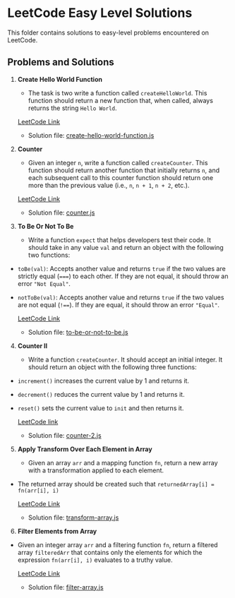 # LeetCode Easy Level Solutions

This folder contains solutions to easy-level problems encountered on LeetCode.

## Problems and Solutions

1. **Create Hello World Function**

   - The task is two write a function called `createHelloWorld`. This function should return a new function that, when called, always returns the string `Hello World`.

   [LeetCode Link](https://leetcode.com/problems/create-hello-world-function/description/?envType=study-plan-v2&envId=30-days-of-javascript)

   - Solution file: [create-hello-world-function.js](./create-hello-world-function.js)

2. **Counter**

   - Given an integer `n`, write a function called `createCounter`. This function should return another function that initially returns `n`, and each subsequent call to this counter function should return one more than the previous value (i.e., `n`, `n + 1`, `n + 2`, etc.).

   [LeetCode Link](https://leetcode.com/problems/counter/description/?envType=study-plan-v2&envId=30-days-of-javascript)

   - Solution file: [counter.js](./counter.js)

3. **To Be Or Not To Be**
   - Write a function `expect` that helps developers test their code. It should take in any value `val` and return an object with the following two functions:

- `toBe(val)`: Accepts another value and returns `true` if the two values are strictly equal (`===`) to each other. If they are not equal, it should throw an error `"Not Equal"`.

- `notToBe(val)`: Accepts another value and returns `true` if the two values are not equal (`!==`). If they are equal, it should throw an error `"Equal"`.

  [LeetCode Link](https://leetcode.com/problems/to-be-or-not-to-be/description/?envType=study-plan-v2&envId=30-days-of-javascript)

  - Solution file: [to-be-or-not-to-be.js](./to-be-or-not-to-be.js)

4. **Counter II**

   - Write a function `createCounter`. It should accept an initial integer. It should return an object with the following three functions:

- `increment()` increases the current value by 1 and returns it.
- `decrement()` reduces the current value by 1 and returns it.
- `reset()` sets the current value to `init` and then returns it.

  [LeetCode link](https://leetcode.com/problems/counter-ii/description/?envType=study-plan-v2&envId=30-days-of-javascript)

  - Solution file: [counter-2.js](./counter-2.js)

5. **Apply Transform Over Each Element in Array**

   - Given an array `arr` and a mapping function `fn`, return a new array with a transformation applied to each element.

- The returned array should be created such that `returnedArray[i] = fn(arr[i], i)`

  [LeetCode Link](https://leetcode.com/problems/apply-transform-over-each-element-in-array/description/?envType=study-plan-v2&envId=30-days-of-javascript)

  - Solution file: [transform-array.js](./transform-array.js)

6. **Filter Elements from Array**

- Given an integer array `arr` and a filtering function `fn`, return a filtered array `filteredArr` that contains only the elements for which the expression `fn(arr[i], i)` evaluates to a truthy value.

  [LeetCode Link](https://leetcode.com/problems/filter-elements-from-array/description/?envType=study-plan-v2&envId=30-days-of-javascript)

  - Solution file: [filter-array.js](./filter-array.js)
